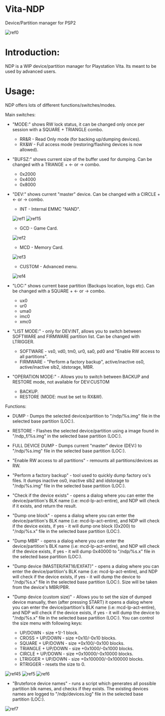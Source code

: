 # Vita-NDP
Device/Partition manager for PSP2

![ref0](https://github.com/SKGleba/Vita-NDP/raw/master/pics/2018-08-24-145119.jpg)

# Introduction:
NDP is a WIP device/partition manager for Playstation Vita.
Its meant to be used by advanced users.

# Usage:
NDP offers lots of different functions/switches/modes.

Main switches:

- "MODE:" shows RW lock status, it can be changed only once per session with a SQUARE + TRIANGLE combo.
  - RR&R - Read Only mode (for backing up/dumping devices).
  - RX&W - Full access mode (restoring/flashing devices is now allowed).
  
- "BUFSZ:" shows current size of the buffer used for dumping. Can be changed with a TRIANGE + <- or -> combo.
  - 0x2000
  - 0x4000
  - 0x8000
  
- "DEV:" shows current "master" device. Can be changed with a CIRCLE + <- or -> combo.
  - INT - Internal EMMC "NAND".
  
  ![ref1](https://github.com/SKGleba/Vita-NDP/raw/master/pics/2018-08-24-145225.jpg)
  ![ref15](https://github.com/SKGleba/Vita-NDP/raw/master/pics/2018-08-24-145229.jpg)

  
  - GCD - Game Card.
  
  ![ref2](https://github.com/SKGleba/Vita-NDP/raw/master/pics/2018-08-24-145243.jpg)
  
  - MCD - Memory Card.
  
  ![ref3](https://github.com/SKGleba/Vita-NDP/raw/master/pics/2018-08-24-145249.jpg)
  
  - CUSTOM - Advanced menu.
  
  ![ref4](https://github.com/SKGleba/Vita-NDP/raw/master/pics/2018-08-24-145305.jpg)
  
- "LOC:" shows current base partition (Backups location, logs etc). Can be changed with a SQUARE + <- or -> combo.
  - ux0
  - ur0
  - uma0
  - imc0
  - xmc0
  
- "LIST MODE:" - only for DEV:INT, allows you to switch between SOFTWARE and FIRMWARE partition list. Can be changed with LTRIGGER.
  - SOFTWARE - vs0, vd0, tm0, ur0, sa0, pd0 and "Enable RW access to all partitions".
  - FIRMWARE - "Perform a factory backup", active/inactive os0, active/inactive slb2, idstorage, MBR.
  
- "OPERATION MODE:" - Allows you to switch between BACKUP and RESTORE mode, not available for DEV:CUSTOM
  - BACKUP.
  - RESTORE (MODE: must be set to RX&W).
  
  
Functions:

- DUMP - Dumps the selected device/partition to "/ndp/%s.img" file in the selected base partition (LOC:).

- RESTORE - Flashes the selected device/partition using a image found in "/ndp_f/%s.img" in the selected base partition (LOC:).

- FULL DEVICE DUMP - Dumps current "master" device (DEV:) to "/ndp/%s.img" file in the selected base partition (LOC:).

- "Enable RW access to all partitions" - remounts all partitions/devices as RW.

- "Perform a factory backup" - tool used to quickly dump factory os's files. It dumps inactive os0, inactive slb2 and idstorage to "/ndp/%s.img" file in the selected base partition (LOC:).

- "Check if the device exists" - opens a dialog where you can enter the device/partition's BLK name (i.e: mcd-lp-act-entire), and NDP will check if it exists, and return the result.

- "Dump one block" - opens a dialog where you can enter the device/partition's BLK name (i.e: mcd-lp-act-entire), and NDP will check if the device exists, if yes - it will dump one block (0x200) to "/ndp/%s.x" file in the selected base partition (LOC:).

- "Dump MBR" - opens a dialog where you can enter the device/partition's BLK name (i.e: mcd-lp-act-entire), and NDP will check if the device exists, if yes - it will dump 0x40000 to "/ndp/%s.x" file in the selected base partition (LOC:).

- "Dump device (MASTER/FAT16/EXFAT)" - opens a dialog where you can enter the device/partition's BLK name (i.e: mcd-lp-act-entire), and NDP will check if the device exists, if yes - it will dump the device to "/ndp/%s.x" file in the selected base partition (LOC:). Size will be taken from the device's MBR/PBR.

- "Dump device (custom size)" - Allows you to set the size of dumped device manually, then (after pressing START) it opens a dialog where you can enter the device/partition's BLK name (i.e: mcd-lp-act-entire), and NDP will check if the device exists, if yes - it will dump the device to "/ndp/%s.x" file in the selected base partition (LOC:). You can control the size menu with following keys:
  - UP/DOWN - size +1/-1 block.
  - CROSS + UP/DOWN - size +0x10/-0x10 blocks.
  - SQUARE + UP/DOWN - size +0x100/-0x100 blocks.
  - TRIANGLE + UP/DOWN - size +0x1000/-0x1000 blocks.
  - CIRCLE + UP/DOWN - size +0x10000/-0x10000 blocks.
  - LTRIGGER + UP/DOWN - size +0x100000/-0x100000 blocks.
  - RTRIGGER - resets the size to 0.
  
![ref45](https://github.com/SKGleba/Vita-NDP/raw/master/pics/2018-08-24-145506.jpg)
![ref5](https://github.com/SKGleba/Vita-NDP/raw/master/pics/2018-08-24-145526.jpg)
![ref6](https://github.com/SKGleba/Vita-NDP/raw/master/pics/2018-08-24-145546.jpg)

- "Bruteforce device names" - runs a script which generates all possible partition blk names, and checks if they exists. The existing devices names are logged to "/ndp/devices.log" file in the selected base partition (LOC:).

![ref7](https://github.com/SKGleba/Vita-NDP/raw/master/pics/2018-08-24-145630.jpg)
